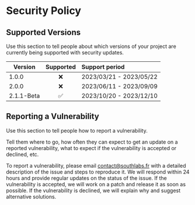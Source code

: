 # Security Policy

## Supported Versions

Use this section to tell people about which versions of your project are
currently being supported with security updates.

| Version    |     Supported      | Support period          |
|------------|:------------------:|:------------------------|
| 1.0.0      |        :x:         | 2023/03/21 - 2023/05/22 |
| 2.0.0      |        :x:         | 2023/06/11 - 2023/09/09 |
| 2.1.1-Beta | :white_check_mark: | 2023/10/20 - 2023/12/10 |


## Reporting a Vulnerability

Use this section to tell people how to report a vulnerability.

Tell them where to go, how often they can expect to get an update on a
reported vulnerability, what to expect if the vulnerability is accepted or
declined, etc.

To report a vulnerability, please email contact@southlabs.fr with a detailed description of the issue and steps to reproduce it. We will respond within 24 hours and provide regular updates on the status of the issue. If the vulnerability is accepted, we will work on a patch and release it as soon as possible. If the vulnerability is declined, we will explain why and suggest alternative solutions.
